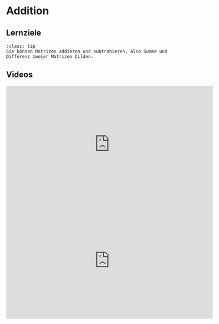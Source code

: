 # Addition

## Lernziele

```{admonition} Lernziele 
:class: tip
Sie können Matrizen addieren und subtrahieren, also Summe und Differenz zweier Matrizen bilden.
```

## Videos

<iframe width="560" height="315" src="https://www.youtube.com/embed/1LQbgBPYflM" title="YouTube video player" frameborder="0" allow="accelerometer; autoplay; clipboard-write; encrypted-media; gyroscope; picture-in-picture" allowfullscreen></iframe>

<iframe width="560" height="315" src="https://www.youtube.com/embed/6WVotA0jhVs" title="YouTube video player" frameborder="0" allow="accelerometer; autoplay; clipboard-write; encrypted-media; gyroscope; picture-in-picture" allowfullscreen></iframe>
